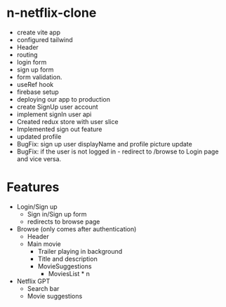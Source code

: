 # n-netflix-clone

- create vite app
- configured tailwind
- Header
- routing
- login form
- sign up form
- form validation.
- useRef hook
- firebase setup
- deploying our app to production
- create SignUp user account
- implement signIn user api
- Created redux store with user slice
- Implemented sign out feature
- updated profile
- BugFix: sign up user displayName and profile picture update
- BugFix: if the user is not logged in - redirect to /browse to Login page and vice versa.

# Features

- Login/Sign up
  - Sign in/Sign up form
  - redirects to browse page
- Browse (only comes after authentication)
  - Header
  - Main movie
    - Trailer playing in background
    - Title and description
    - MovieSuggestions
      - MoviesList \* n
- Netflix GPT
  - Search bar
  - Movie suggestions
